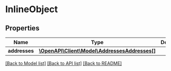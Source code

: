 # InlineObject

## Properties
Name | Type | Description | Notes
------------ | ------------- | ------------- | -------------
**addresses** | [**\OpenAPI\Client\Model\AddressesAddresses[]**](AddressesAddresses.md) |  | 

[[Back to Model list]](../README.md#documentation-for-models) [[Back to API list]](../README.md#documentation-for-api-endpoints) [[Back to README]](../README.md)


